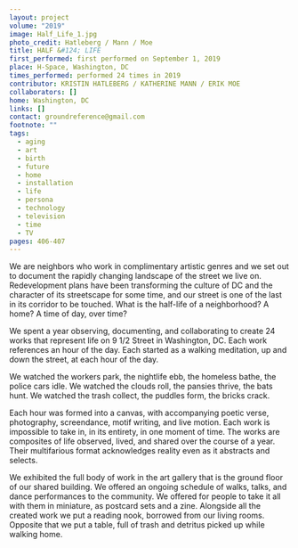 ```yaml
---
layout: project
volume: "2019"
image: Half_Life_1.jpg
photo_credit: Hatleberg / Mann / Moe
title: HALF &#124; LIFE
first_performed: first performed on September 1, 2019
place: H-Space, Washington, DC
times_performed: performed 24 times in 2019
contributor: KRISTIN HATLEBERG / KATHERINE MANN / ERIK MOE
collaborators: []
home: Washington, DC
links: []
contact: groundreference@gmail.com
footnote: ""
tags:
  - aging
  - art
  - birth
  - future
  - home
  - installation
  - life
  - persona
  - technology
  - television
  - time
  - TV
pages: 406-407
---
```


We are neighbors who work in complimentary artistic genres and we set out to document the rapidly changing landscape of the street we live on. Redevelopment plans have been transforming the culture of DC and the character of its streetscape for some time, and our street is one of the last in its corridor to be touched. What is the half-life of a neighborhood? A home? A time of day, over time?

We spent a year observing, documenting, and collaborating to create 24 works that represent life on 9 1/2 Street in Washington, DC. Each work references an hour of the day. Each started as a walking meditation, up and down the street, at each hour of the day.

We watched the workers park, the nightlife ebb, the homeless bathe, the police cars idle. We watched the clouds roll, the pansies thrive, the bats hunt. We watched the trash collect, the puddles form, the bricks crack.

Each hour was formed into a canvas, with accompanying poetic verse, photography, screendance, motif writing, and live motion. Each work is impossible to take in, in its entirety, in one moment of time. The works are composites of life observed, lived, and shared over the course of a year. Their multifarious format acknowledges reality even as it abstracts and selects.

We exhibited the full body of work in the art gallery that is the ground floor of our shared building. We offered an ongoing schedule of walks, talks, and dance performances to the community. We offered for people to take it all with them in miniature, as postcard sets and a zine. Alongside all the created work we put a reading nook, borrowed from our living rooms. Opposite that we put a table, full of trash and detritus picked up while walking home.

